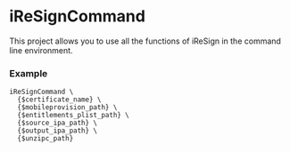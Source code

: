 # iReSignCommand

This project allows you to use all the functions of iReSign in the command line environment.

### Example

```
iReSignCommand \
  {$certificate_name} \
  {$mobileprovision_path} \
  {$entitlements_plist_path} \
  {$source_ipa_path} \
  {$output_ipa_path} \
  {$unzipc_path}
```
